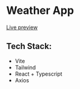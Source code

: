 # Weather App

[Live preview](https://makuku-weather-app.netlify.app/)

## Tech Stack:

- Vite
- Tailwind
- React + Typescript
- Axios
